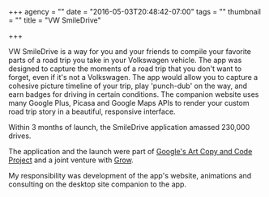 +++
agency = ""
date = "2016-05-03T20:48:42-07:00"
tags = ""
thumbnail = ""
title = "VW SmileDrive"

+++

VW SmileDrive is a way for you and your friends to compile your favorite parts of a road trip you take in your Volkswagen vehicle. The app was designed to capture the moments of a road trip that you don't want to forget, even if it's not a Volkswagen. The app would allow you to capture a cohesive picture timeline of your trip, play 'punch-dub' on the way, and earn badges for driving in certain conditions. The companion website uses many Google Plus, Picasa and Google Maps APIs to render your custom road trip story in a beautiful, responsive interface.

Within 3 months of launch, the SmileDrive application amassed 230,000 drives.

The application and the launch were part of [Google's Art Copy and Code Project](http://www.artcopycode.com/campaign/volkswagen) and a joint venture with [Grow](http://thisisgrow.com/awards/vw/smiledrive/).

My responsibility was development of the app's website, animations and consulting on the desktop site companion to the app.
